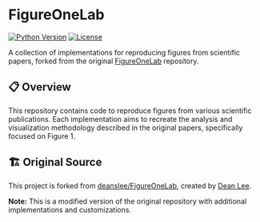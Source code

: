 # FigureOneLab

[![Python Version](https://img.shields.io/badge/python-3.9%2B-blue)](https://www.python.org/)
[![License](https://img.shields.io/badge/license-MIT-green)](LICENSE)

A collection of implementations for reproducing figures from scientific papers, forked from the original [FigureOneLab](https://github.com/deanslee/FigureOneLab) repository.

## 📋 Overview

This repository contains code to reproduce figures from various scientific publications. Each implementation aims to recreate the analysis and visualization methodology described in the original papers, specifically focused on Figure 1.

## 🏗️ Original Source

This project is forked from [deanslee/FigureOneLab](https://github.com/deanslee/FigureOneLab), created by [Dean Lee](https://github.com/deanslee). 

**Note:** This is a modified version of the original repository with additional implementations and customizations.
